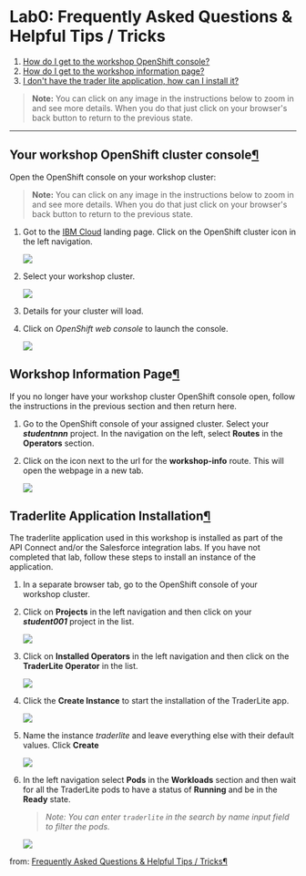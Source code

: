 # Lab0: Frequently Asked Questions &amp; Helpful Tips / Tricks



1. [How do I get to the workshop OpenShift console?](https://ibm.github.io/cloudpakforintegration-workshop/faq/#your-workshop-openshift-cluster-console "")
2. [How do I get to the workshop information page?](https://ibm.github.io/cloudpakforintegration-workshop/faq/#workshop-information-page "")
3. [I don't have the trader lite application, how can I install it?](https://ibm.github.io/cloudpakforintegration-workshop/faq/#traderlite-application-installation "")

> **Note:**  You can click on any image in the instructions below to zoom in and see more details. When you do that just click on your browser's back button to return to the previous state.

---

## Your workshop OpenShift cluster console[¶](https://ibm.github.io/cloudpakforintegration-workshop/faq/#your-workshop-openshift-cluster-console "Permanent link")

Open the OpenShift console on your workshop cluster:

> **Note:**  You can click on any image in the instructions below to zoom in and see more details. When you do that just click on your  browser's back button to return to the previous state.

1. Got to the [IBM Cloud](https://cloud.ibm.com/ "") landing page. Click on the OpenShift cluster icon in the left navigation.

	[![](https://ibm.github.io/cloudpakforintegration-workshop/faq/images/cloud-roks.png)](images/cloud-roks.png "")
2. Select your workshop cluster.

	[![](https://ibm.github.io/cloudpakforintegration-workshop/faq/images/cloud-account.png)](images/cloud-account.png "")
3. Details for your cluster will load.
4. Click on *OpenShift web console*  to launch the console.

	[![](https://ibm.github.io/cloudpakforintegration-workshop/faq/images/open-console.png)](images/open-console.png "")

## Workshop Information Page[¶](https://ibm.github.io/cloudpakforintegration-workshop/faq/#workshop-information-page "Permanent link")

If you no longer have your workshop cluster OpenShift console open, follow the instructions in the  previous section and then return here.

1. Go to the OpenShift console of your assigned cluster. Select your ***studentnnn***  project. In the navigation on the left, select **Routes**  in the **Operators**  section.
2. Click on the icon next to the url for the **workshop-info**  route. This will open the webpage in a new tab.

	[![](https://ibm.github.io/cloudpakforintegration-workshop/faq/images/workshop-info-route.png)](images/workshop-info-route.png "")

## Traderlite Application Installation[¶](https://ibm.github.io/cloudpakforintegration-workshop/faq/#traderlite-application-installation "Permanent link")

The traderlite application used in this workshop is installed as part of the API Connect and/or the Salesforce integration labs. If you have not completed that lab, follow these steps to install an instance of the application.

1. In a separate browser tab, go to the OpenShift console of your workshop  cluster.
2. Click on **Projects**  in the left navigation and then click on your ***student001***  project in the list.

	[![](https://ibm.github.io/cloudpakforintegration-workshop/exercise-api-connect/images/select-traderlite-project.png)](../exercise-api-connect/images/select-traderlite-project.png "")
3. Click on **Installed Operators**  in the left navigation and then click on the **TraderLite Operator**  in the list.

	[![](https://ibm.github.io/cloudpakforintegration-workshop/exercise-api-connect/images/select-traderlite-operator.png)](../exercise-api-connect/images/select-traderlite-operator.png "")
4. Click the **Create Instance**  to start the installation of the TraderLite app.

	[![](https://ibm.github.io/cloudpakforintegration-workshop/exercise-api-connect/images/traderlite-create-instance.png)](../exercise-api-connect/images/traderlite-create-instance.png "")
5. Name the instance *traderlite*  and leave everything else with their default values. Click **Create**

	[![](https://ibm.github.io/cloudpakforintegration-workshop/faq/images/traderlite-create-values-default.png)](images/traderlite-create-values-default.png "")
6. In the left navigation select **Pods**  in the **Workloads**  section and then wait for all the TraderLite pods to have a status of **Running**  and be in the **Ready**  state.

	> *Note: You can enter `traderlite`  in the search by name input field to filter the pods.*

	[![](https://ibm.github.io/cloudpakforintegration-workshop/exercise-api-connect/images/traderlite-pods-ready.png)](../exercise-api-connect/images/traderlite-pods-ready.png "")

from: [Frequently Asked Questions &amp; Helpful Tips / Tricks¶](https://ibm.github.io/cloudpakforintegration-workshop/faq/)